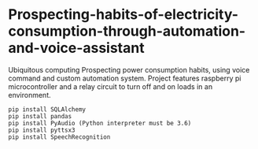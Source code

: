 # Prospecting-habits-of-electricity-consumption-through-automation-and-voice-assistant
Ubiquitous computing  Prospecting power consumption habits, using voice command and custom automation system. Project features raspberry pi microcontroller and a relay circuit to turn off and on loads in an environment.

~~~~
pip install SQLAlchemy
pip install pandas 
pip install PyAudio (Python interpreter must be 3.6) 
pip install pyttsx3 
pip install SpeechRecognition
